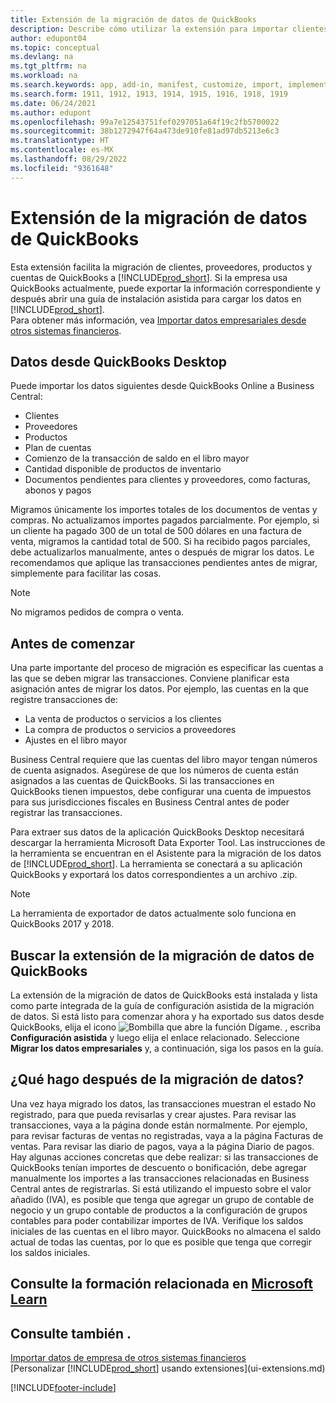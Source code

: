 ```yaml
---
title: Extensión de la migración de datos de QuickBooks
description: Describe cómo utilizar la extensión para importar clientes, proveedores, elementos y cuentas de QuickBooks Desktop a Business Central.
author: edupont04
ms.topic: conceptual
ms.devlang: na
ms.tgt_pltfrm: na
ms.workload: na
ms.search.keywords: app, add-in, manifest, customize, import, implement
ms.search.form: 1911, 1912, 1913, 1914, 1915, 1916, 1918, 1919
ms.date: 06/24/2021
ms.author: edupont
ms.openlocfilehash: 99a7e12543751fef0297051a64f19c2fb5700022
ms.sourcegitcommit: 38b1272947f64a473de910fe81ad97db5213e6c3
ms.translationtype: HT
ms.contentlocale: es-MX
ms.lasthandoff: 08/29/2022
ms.locfileid: "9361648"
---
```

# <a name="the-quickbooks-data-migration-extension"></a>Extensión de la migración de datos de QuickBooks

Esta extensión facilita la migración de clientes, proveedores, productos y cuentas de QuickBooks a [!INCLUDE[prod_short](includes/prod_short.md)]. Si la empresa usa QuickBooks actualmente, puede exportar la información correspondiente y después abrir una guía de instalación asistida para cargar los datos en [!INCLUDE[prod_short](includes/prod_short.md)].  
Para obtener más información, vea [Importar datos empresariales desde otros sistemas financieros](across-import-data-configuration-packages.md).

## <a name="data-from-quickbooks-desktop"></a>Datos desde QuickBooks Desktop

Puede importar los datos siguientes desde QuickBooks Online a Business Central:

- Clientes  
- Proveedores  
- Productos  
- Plan de cuentas  
- Comienzo de la transacción de saldo en el libro mayor  
- Cantidad disponible de productos de inventario  
- Documentos pendientes para clientes y proveedores, como facturas, abonos y pagos  

Migramos únicamente los importes totales de los documentos de ventas y compras. No actualizamos importes pagados parcialmente. Por ejemplo, si un cliente ha pagado 300 de un total de 500 dólares en una factura de venta, migramos la cantidad total de 500. Si ha recibido pagos parciales, debe actualizarlos manualmente, antes o después de migrar los datos. Le recomendamos que aplique las transacciones pendientes antes de migrar, simplemente para facilitar las cosas.

> [!NOTE]
> No migramos pedidos de compra o venta.

## <a name="before-you-start"></a>Antes de comenzar

Una parte importante del proceso de migración es especificar las cuentas a las que se deben migrar las transacciones. Conviene planificar esta asignación antes de migrar los datos. Por ejemplo, las cuentas en la que registre transacciones de:

- La venta de productos o servicios a los clientes  
- La compra de productos o servicios a proveedores  
- Ajustes en el libro mayor  

Business Central requiere que las cuentas del libro mayor tengan números de cuenta asignados. Asegúrese de que los números de cuenta están asignados a las cuentas de QuickBooks.
Si las transacciones en QuickBooks tienen impuestos, debe configurar una cuenta de impuestos para sus jurisdicciones fiscales en Business Central antes de poder registrar las transacciones.

Para extraer sus datos de la aplicación QuickBooks Desktop necesitará descargar la herramienta Microsoft Data Exporter Tool.  Las instrucciones de la herramienta se encuentran en el Asistente para la migración de los datos de [!INCLUDE[prod_short](includes/prod_short.md)]. La herramienta se conectará a su aplicación QuickBooks y exportará los datos correspondientes a un archivo .zip.  

> [!NOTE]
> La herramienta de exportador de datos actualmente solo funciona en QuickBooks 2017 y 2018.

## <a name="finding-the-quickbooks-data-migration-extension"></a>Buscar la extensión de la migración de datos de QuickBooks

La extensión de la migración de datos de QuickBooks está instalada y lista como parte integrada de la guía de configuración asistida de la migración de datos. Si está listo para comenzar ahora y ha exportado sus datos desde QuickBooks, elija el icono ![Bombilla que abre la función Dígame.](media/ui-search/search_small.png "Dígame qué desea hacer") , escriba **Configuración asistida** y luego elija el enlace relacionado. Seleccione **Migrar los datos empresariales** y, a continuación, siga los pasos en la guía.  

## <a name="what-do-i-do-after-i-migrate-data"></a>¿Qué hago después de la migración de datos?

Una vez haya migrado los datos, las transacciones muestran el estado No registrado, para que pueda revisarlas y crear ajustes. Para revisar las transacciones, vaya a la página donde están normalmente. Por ejemplo, para revisar facturas de ventas no registradas, vaya a la página Facturas de ventas. Para revisar las diario de pagos, vaya a la página Diario de pagos.
Hay algunas acciones concretas que debe realizar: si las transacciones de QuickBooks tenían importes de descuento o bonificación, debe agregar manualmente los importes a las transacciones relacionadas en Business Central antes de registrarlas.
Si está utilizando el impuesto sobre el valor añadido (IVA), es posible que tenga que agregar un grupo de contable de negocio y un grupo contable de productos a la configuración de grupos contables para poder contabilizar importes de IVA.
Verifique los saldos iniciales de las cuentas en el libro mayor. QuickBooks no almacena el saldo actual de todas las cuentas, por lo que es posible que tenga que corregir los saldos iniciales.

## <a name="see-related-training-at-microsoft-learn"></a>Consulte la formación relacionada en [Microsoft Learn](/learn/modules/migrate-data-dynamics-365-business-central/)

## <a name="see-also"></a>Consulte también .

[Importar datos de empresa de otros sistemas financieros](across-import-data-configuration-packages.md)  
[Personalizar [!INCLUDE[prod_short](includes/prod_short.md)] usando extensiones](ui-extensions.md)  

[!INCLUDE[footer-include](includes/footer-banner.md)]
